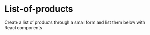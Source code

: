 # List-of-products

Create a list of products through a small form and list them below with React components
